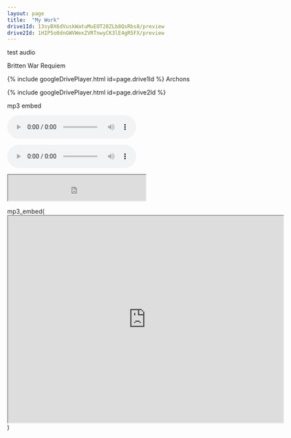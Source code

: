 ```yaml
---
layout: page
title:  "My Work"
drive1Id: 13syBX6dVuskWatuMuEOT28ZLb8QsRbs8/preview
drive2Id: 1HIP5o0dnGWVWexZVRTnwyCK3lE4gR5FX/preview
---
```


test audio

Britten War Requiem

{% include googleDrivePlayer.html id=page.drive1Id %}
Archons

{% include googleDrivePlayer.html id=page.drive2Id %}

mp3 embed

<audio src="https://drive.google.com/file/d/1rztmooNmzDiLrM_XYtI_p8j_IlUPhPNd/preview" controls preload></audio>



<audio src="https://stefanwiebe.com/Stereotype_FinalMix.mp3" controls preload></audio>


<iframe src="https://drive.google.com/file/d/1rztmooNmzDiLrM_XYtI_p8j_IlUPhPNd/preview" width="320" height="60"></iframe>

mp3_embed(<iframe src="https://drive.google.com/file/d/1rztmooNmzDiLrM_XYtI_p8j_IlUPhPNd/preview" width="640" height="480"></iframe>)
